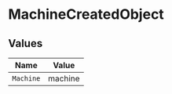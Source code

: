 # MachineCreatedObject


## Values

| Name      | Value     |
| --------- | --------- |
| `Machine` | machine   |